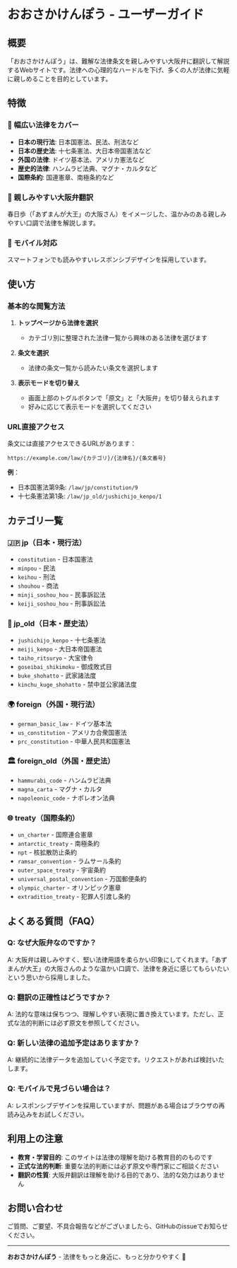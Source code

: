 # おおさかけんぽう - ユーザーガイド

## 概要

「おおさかけんぽう」は、難解な法律条文を親しみやすい大阪弁に翻訳して解説するWebサイトです。法律への心理的なハードルを下げ、多くの人が法律に気軽に親しめることを目的としています。

## 特徴

### 🗾 幅広い法律をカバー
- **日本の現行法**: 日本国憲法、民法、刑法など
- **日本の歴史法**: 十七条憲法、大日本帝国憲法など  
- **外国の法律**: ドイツ基本法、アメリカ憲法など
- **歴史的法律**: ハンムラビ法典、マグナ・カルタなど
- **国際条約**: 国連憲章、南極条約など

### 🌸 親しみやすい大阪弁翻訳
春日歩（「あずまんが大王」の大阪さん）をイメージした、温かみのある親しみやすい口調で法律を解説します。

### 📱 モバイル対応
スマートフォンでも読みやすいレスポンシブデザインを採用しています。

## 使い方

### 基本的な閲覧方法

1. **トップページから法律を選択**
   - カテゴリ別に整理された法律一覧から興味のある法律を選びます

2. **条文を選択**
   - 法律の条文一覧から読みたい条文を選択します

3. **表示モードを切り替え**
   - 画面上部のトグルボタンで「原文」と「大阪弁」を切り替えられます
   - 好みに応じて表示モードを選択してください

### URL直接アクセス

条文には直接アクセスできるURLがあります：
```
https://example.com/law/{カテゴリ}/{法律名}/{条文番号}
```

**例**：
- 日本国憲法第9条: `/law/jp/constitution/9`
- 十七条憲法第1条: `/law/jp_old/jushichijo_kenpo/1`

## カテゴリ一覧

### 🇯🇵 jp（日本・現行法）
- `constitution` - 日本国憲法
- `minpou` - 民法  
- `keihou` - 刑法
- `shouhou` - 商法
- `minji_soshou_hou` - 民事訴訟法
- `keiji_soshou_hou` - 刑事訴訟法

### 📜 jp_old（日本・歴史法）
- `jushichijo_kenpo` - 十七条憲法
- `meiji_kenpo` - 大日本帝国憲法
- `taiho_ritsuryo` - 大宝律令
- `goseibai_shikimoku` - 御成敗式目
- `buke_shohatto` - 武家諸法度
- `kinchu_kuge_shohatto` - 禁中並公家諸法度

### 🌍 foreign（外国・現行法）
- `german_basic_law` - ドイツ基本法
- `us_constitution` - アメリカ合衆国憲法
- `prc_constitution` - 中華人民共和国憲法

### 🏛️ foreign_old（外国・歴史法）
- `hammurabi_code` - ハンムラビ法典
- `magna_carta` - マグナ・カルタ
- `napoleonic_code` - ナポレオン法典

### 🌐 treaty（国際条約）
- `un_charter` - 国際連合憲章
- `antarctic_treaty` - 南極条約
- `npt` - 核拡散防止条約
- `ramsar_convention` - ラムサール条約
- `outer_space_treaty` - 宇宙条約
- `universal_postal_convention` - 万国郵便条約
- `olympic_charter` - オリンピック憲章
- `extradition_treaty` - 犯罪人引渡し条約

## よくある質問（FAQ）

### Q: なぜ大阪弁なのですか？
A: 大阪弁は親しみやすく、堅い法律用語を柔らかい印象にしてくれます。「あずまんが大王」の大阪さんのような温かい口調で、法律を身近に感じてもらいたいという思いから採用しました。

### Q: 翻訳の正確性はどうですか？
A: 法的な意味は保ちつつ、理解しやすい表現に置き換えています。ただし、正式な法的判断には必ず原文を参照してください。

### Q: 新しい法律の追加予定はありますか？
A: 継続的に法律データを追加していく予定です。リクエストがあれば検討いたします。

### Q: モバイルで見づらい場合は？
A: レスポンシブデザインを採用していますが、問題がある場合はブラウザの再読み込みをお試しください。

## 利用上の注意

- **教育・学習目的**: このサイトは法律の理解を助ける教育目的のものです
- **正式な法的判断**: 重要な法的判断には必ず原文や専門家にご相談ください
- **翻訳の性質**: 大阪弁翻訳は理解を助ける目的であり、法的な効力はありません

## お問い合わせ

ご質問、ご要望、不具合報告などがございましたら、GitHubのissueでお知らせください。

---

**おおさかけんぽう** - 法律をもっと身近に、もっと分かりやすく 🌸